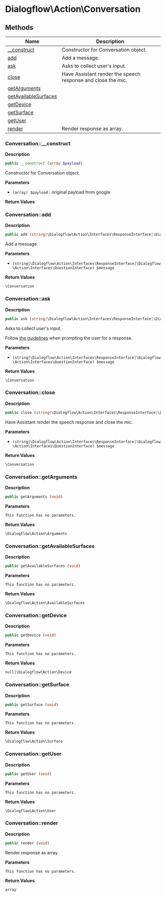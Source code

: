 # Dialogflow\Action\Conversation  







## Methods

| Name | Description |
|------|-------------|
|[__construct](#conversation__construct)|Constructor for Conversation object.|
|[add](#conversationadd)|Add a message.|
|[ask](#conversationask)|Asks to collect user's input.|
|[close](#conversationclose)|Have Assistant render the speech response and close the mic.|
|[getArguments](#conversationgetarguments)||
|[getAvailableSurfaces](#conversationgetavailablesurfaces)||
|[getDevice](#conversationgetdevice)||
|[getSurface](#conversationgetsurface)||
|[getUser](#conversationgetuser)||
|[render](#conversationrender)|Render response as array.|




### Conversation::__construct  

**Description**

```php
public __construct (array $payload)
```

Constructor for Conversation object. 

 

**Parameters**

* `(array) $payload`
: original payload from google  

**Return Values**




### Conversation::add  

**Description**

```php
public add (string|\Dialogflow\Action\Interfaces\ResponseInterface|\Dialogflow\Action\Interfaces\QuestionInterface $message)
```

Add a message. 

 

**Parameters**

* `(string|\Dialogflow\Action\Interfaces\ResponseInterface|\Dialogflow\Action\Interfaces\QuestionInterface) $message`

**Return Values**

`\Conversation`





### Conversation::ask  

**Description**

```php
public ask (string|\Dialogflow\Action\Interfaces\ResponseInterface|\Dialogflow\Action\Interfaces\QuestionInterface $message)
```

Asks to collect user's input. 

Follow [the guidelines](https://developers.google.com/actions/policies/general-policies#user_experience) when prompting the user for a response. 

**Parameters**

* `(string|\Dialogflow\Action\Interfaces\ResponseInterface|\Dialogflow\Action\Interfaces\QuestionInterface) $message`

**Return Values**

`\Conversation`





### Conversation::close  

**Description**

```php
public close (string|\Dialogflow\Action\Interfaces\ResponseInterface|\Dialogflow\Action\Interfaces\QuestionInterface $message)
```

Have Assistant render the speech response and close the mic. 

 

**Parameters**

* `(string|\Dialogflow\Action\Interfaces\ResponseInterface|\Dialogflow\Action\Interfaces\QuestionInterface) $message`

**Return Values**

`\Conversation`





### Conversation::getArguments  

**Description**

```php
public getArguments (void)
```

 

 

**Parameters**

`This function has no parameters.`

**Return Values**

`\Dialogflow\Action\Arguments`





### Conversation::getAvailableSurfaces  

**Description**

```php
public getAvailableSurfaces (void)
```

 

 

**Parameters**

`This function has no parameters.`

**Return Values**

`\Dialogflow\Action\AvailableSurfaces`





### Conversation::getDevice  

**Description**

```php
public getDevice (void)
```

 

 

**Parameters**

`This function has no parameters.`

**Return Values**

`null|\Dialogflow\Action\Device`





### Conversation::getSurface  

**Description**

```php
public getSurface (void)
```

 

 

**Parameters**

`This function has no parameters.`

**Return Values**

`\Dialogflow\Action\Surface`





### Conversation::getUser  

**Description**

```php
public getUser (void)
```

 

 

**Parameters**

`This function has no parameters.`

**Return Values**

`\Dialogflow\Action\User`





### Conversation::render  

**Description**

```php
public render (void)
```

Render response as array. 

 

**Parameters**

`This function has no parameters.`

**Return Values**

`array`





